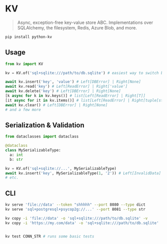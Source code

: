 # KV

> Async, exception-free key-value store ABC. Implementations over SQLAlchemy, the filesystem, Redis, Azure Blob, and more.

```bash
pip install python-kv
```

## Usage

```python
from kv import KV

kv = KV.of('sql+sqlite:///path/to/db.sqlite') # easiest way to switch backends: connection strings

await kv.insert('key', 'value') # Left[DBError] | Right[None]
await kv.read('key') # Left[ReadError] | Right['value']
await kv.delete('key') # Left[DBError] | Right[None]
[k async for k in kv.keys()] # list[Left[ReadError] | Right[T]]
[it async for it in kv.items()] # list[Left[ReadError] | Right[tuple[str, T]]]
await kv.clear() # Left[DBError] | Right[None]
# and a few more
```

## Serialization & Validation
  
```python
from dataclasses import dataclass

@dataclass
class MySerializableType:
  a: int
  b: str

kv = KV.of('sql+sqlite://...', MySerializableType)
await kv.insert('key', MySerializableType(1, '2')) # Left[InvalidData] | Right[None]
# etc.
```

## CLI
  
```bash
kv serve 'file://data' --token "shhhhh" --port 8080 --type dict
kv serve 'sql+postgresql+psycop2g://...' --port 8081 --type str
```

```bash
kv copy -i 'file://data' -o 'sql+sqlite:///path/to/db.sqlite' -v
kv copy -i 'https://my.com/data' -o 'sql+sqlite:///path/to/db.sqlite'
```

```bash
```

```bash
kv test CONN_STR # runs some basic tests
```